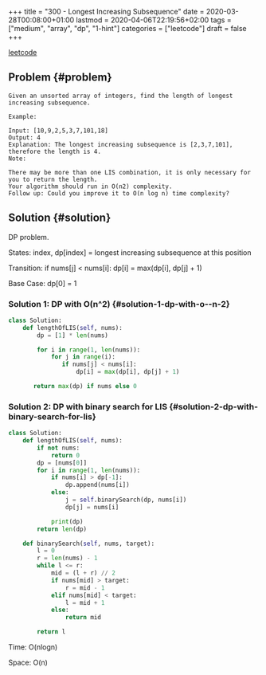 +++
title = "300 - Longest Increasing Subsequence"
date = 2020-03-28T00:08:00+01:00
lastmod = 2020-04-06T22:19:56+02:00
tags = ["medium", "array", "dp", "1-hint"]
categories = ["leetcode"]
draft = false
+++

[leetcode](https://leetcode.com/problems/longest-increasing-subsequence/)


## Problem {#problem}

```text
Given an unsorted array of integers, find the length of longest increasing subsequence.

Example:

Input: [10,9,2,5,3,7,101,18]
Output: 4
Explanation: The longest increasing subsequence is [2,3,7,101], therefore the length is 4.
Note:

There may be more than one LIS combination, it is only necessary for you to return the length.
Your algorithm should run in O(n2) complexity.
Follow up: Could you improve it to O(n log n) time complexity?
```


## Solution {#solution}

DP problem.

States: index, dp[index] = longest increasing subsequence at this position

Transition: if nums[j] < nums[i]: dp[i] = max(dp[i], dp[j] + 1)

Base Case: dp[0] = 1


### Solution 1: DP with O(n^2) {#solution-1-dp-with-o--n-2}

```python
class Solution:
    def lengthOfLIS(self, nums):
        dp = [1] * len(nums)

        for i in range(1, len(nums)):
            for j in range(i):
               if nums[j] < nums[i]:
                   dp[i] = max(dp[i], dp[j] + 1)

       return max(dp) if nums else 0
```


### Solution 2: DP with binary search for LIS {#solution-2-dp-with-binary-search-for-lis}

```python
class Solution:
    def lengthOfLIS(self, nums):
        if not nums:
            return 0
        dp = [nums[0]]
        for i in range(1, len(nums)):
            if nums[i] > dp[-1]:
                dp.append(nums[i])
            else:
                j = self.binarySearch(dp, nums[i])
                dp[j] = nums[i]

            print(dp)
        return len(dp)

    def binarySearch(self, nums, target):
        l = 0
        r = len(nums) - 1
        while l <= r:
            mid = (l + r) // 2
            if nums[mid] > target:
                r = mid - 1
            elif nums[mid] < target:
                l = mid + 1
            else:
                return mid

        return l
```

Time: O(nlogn)

Space: O(n)
